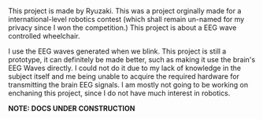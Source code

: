                 
                                                     
This project is made by Ryuzaki.
This was a project orginally made for a international-level robotics contest (which shall remain un-named for my privacy since I won the competition.) 
This project is about a EEG wave controlled wheelchair.

I use the EEG waves generated when we blink. This project is still a prototype, it can definitely be made better, such as making it use the brain's EEG Waves directly. I could not do it due to my lack of knowledge in the subject itself and me being unable to acquire the required hardware for transmitting the brain EEG signals.
I am mostly not going to be working on enchaning this project, since I do not have much interest in robotics.





**NOTE: DOCS UNDER CONSTRUCTION**
